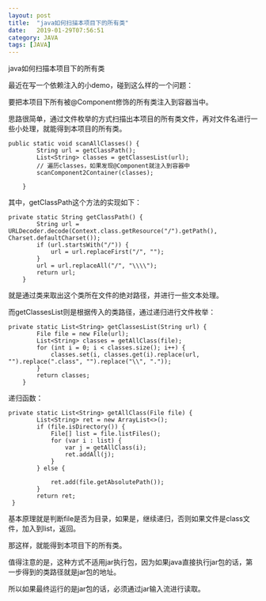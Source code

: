 ```yaml
---
layout: post
title:  "java如何扫描本项目下的所有类"
date:   2019-01-29T07:56:51
category: JAVA
tags: [JAVA]
---
```


java如何扫描本项目下的所有类

<p>最近在写一个依赖注入的小demo，碰到这么样的一个问题：</p><p>要把本项目下所有被@Component修饰的所有类注入到容器当中。</p><p>思路很简单，通过文件枚举的方式扫描出本项目的所有类文件，再对文件名进行一些小处理，就能得到本项目的所有类。</p><pre><code>public static void scanAllClasses() {<br>        String url = getClassPath();<br>        List&lt;String&gt; classes = getClassesList(url);<br>        // 遍历classes，如果发现@Component就注入到容器中<br>        scanComponent2Container(classes);<br><br>    }</code></pre><p>其中，getClassPath这个方法的实现如下：</p><pre><code>private static String getClassPath() {<br>        String url = URLDecoder.decode(Context.class.getResource("/").getPath(), Charset.defaultCharset());<br>        if (url.startsWith("/")) {<br>            url = url.replaceFirst("/", "");<br>        }<br>        url = url.replaceAll("/", "\\\\");<br>        return url;<br>    }</code></pre><p>就是通过类来取出这个类所在文件的绝对路径，并进行一些文本处理。</p><p>而getClassesList则是根据传入的类路径，通过递归进行文件枚举：</p><pre><code>private static List&lt;String&gt; getClassesList(String url) {<br>        File file = new File(url);<br>        List&lt;String&gt; classes = getAllClass(file);<br>        for (int i = 0; i &lt; classes.size(); i++) {<br>            classes.set(i, classes.get(i).replace(url, "").replace(".class", "").replace("\\", "."));<br>        }<br>        return classes;<br>    }</code></pre><p>递归函数：</p><pre><code>private static List&lt;String&gt; getAllClass(File file) {<br>        List&lt;String&gt; ret = new ArrayList&lt;&gt;();<br>        if (file.isDirectory()) {<br>            File[] list = file.listFiles();<br>            for (var i : list) {<br>                var j = getAllClass(i);<br>                ret.addAll(j);<br>            }<br>        } else {<br><br>            ret.add(file.getAbsolutePath());<br>        }<br>        return ret;<br> }</code></pre><p>基本原理就是判断file是否为目录，如果是，继续递归，否则如果文件是class文件，加入到list，返回。</p><p>那这样，就能得到本项目下的所有类。</p><p>值得注意的是，这种方式不适用jar执行包，因为如果java直接执行jar包的话，第一步得到的类路径就是jar包的地址。</p><p>所以如果最终运行的是jar包的话，必须通过jar输入流进行读取。</p><style>
<!--
 /* Font Definitions */
 @font-face
	{font-family:Helvetica;
	panose-1:2 11 6 4 2 2 2 2 2 4;
	mso-font-charset:0;
	mso-generic-font-family:swiss;
	mso-font-pitch:variable;
	mso-font-signature:-536858881 -1073711013 9 0 511 0;}
@font-face
	{font-family:"Cambria Math";
	panose-1:2 4 5 3 5 4 6 3 2 4;
	mso-font-charset:0;
	mso-generic-font-family:roman;
	mso-font-pitch:variable;
	mso-font-signature:3 0 0 0 1 0;}
@font-face
	{font-family:等线;
	panose-1:2 1 6 0 3 1 1 1 1 1;
	mso-font-alt:DengXian;
	mso-font-charset:134;
	mso-generic-font-family:auto;
	mso-font-pitch:variable;
	mso-font-signature:-1610612033 953122042 22 0 262159 0;}
@font-face
	{font-family:"\@等线";
	panose-1:2 1 6 0 3 1 1 1 1 1;
	mso-font-charset:134;
	mso-generic-font-family:auto;
	mso-font-pitch:variable;
	mso-font-signature:-1610612033 953122042 22 0 262159 0;}
 /* Style Definitions */
 p.MsoNormal, li.MsoNormal, div.MsoNormal
	{mso-style-unhide:no;
	mso-style-qformat:yes;
	mso-style-parent:"";
	margin:0cm;
	margin-bottom:.0001pt;
	text-align:justify;
	text-justify:inter-ideograph;
	mso-pagination:none;
	font-size:10.5pt;
	mso-bidi-font-size:11.0pt;
	font-family:等线;
	mso-ascii-font-family:等线;
	mso-ascii-theme-font:minor-latin;
	mso-fareast-font-family:等线;
	mso-fareast-theme-font:minor-fareast;
	mso-hansi-font-family:等线;
	mso-hansi-theme-font:minor-latin;
	mso-bidi-font-family:"Times New Roman";
	mso-bidi-theme-font:minor-bidi;
	mso-font-kerning:1.0pt;}
.MsoChpDefault
	{mso-style-type:export-only;
	mso-default-props:yes;
	font-family:等线;
	mso-bidi-font-family:"Times New Roman";
	mso-bidi-theme-font:minor-bidi;}
 /* Page Definitions */
 @page
	{mso-page-border-surround-header:no;
	mso-page-border-surround-footer:no;}
@page WordSection1
	{size:612.0pt 792.0pt;
	margin:72.0pt 90.0pt 72.0pt 90.0pt;
	mso-header-margin:36.0pt;
	mso-footer-margin:36.0pt;
	mso-paper-source:0;}
div.WordSection1
	{page:WordSection1;}
-->
</style>